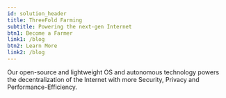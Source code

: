 ```yaml
---
id: solution_header
title: ThreeFold Farming
subtitle: Powering the next-gen Internet
btn1: Become a Farmer
link1: /blog
btn2: Learn More
link2: /blog
---
```


Our open-source and lightweight OS and autonomous technology powers the decentralization of the Internet with more Security, Privacy and Performance-Efficiency.
